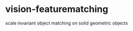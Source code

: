 vision-featurematching
======================

scale invariant object matching on solid geometric objects
